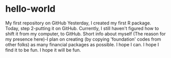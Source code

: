 # hello-world
My first repository on GitHub
Yesterday, I created my first R package. Today, step 2-putting it on GitHub. Currently, I still haven't figured how to shift it from my computer, to GitHub.
Short info about myself (The reason for my presence here)-I plan on creating (by copying 'foundation' codes from other folks) as many financial packages as possible. I hope I can. I hope I find it to be fun. I hope it will be fun.
